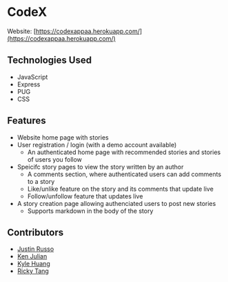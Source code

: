 # CodeX

Website: [https://codexappaa.herokuapp.com/](https://codexappaa.herokuapp.com/)

## Technologies Used

- JavaScript
- Express
- PUG
- CSS

## Features

- Website home page with stories
- User registration / login (with a demo account available)
  - An authenticated home page with recommended stories and stories of users you follow
- Speicifc story pages to view the story written by an author
  - A comments section, where authenticated users can add comments to a story
  - Like/unlike feature on the story and its comments that update live
  - Follow/unfollow feature that updates live
- A story creation page allowing authenciated users to post new stories
  - Supports markdown in the body of the story

## Contributors

- [Justin Russo](https://github.com/justinrusso)
- [Ken Julian](https://github.com/kenjulian)
- [Kyle Huang](https://github.com/kvh8899)
- [Ricky Tang](https://github.com/rickythewriter)
